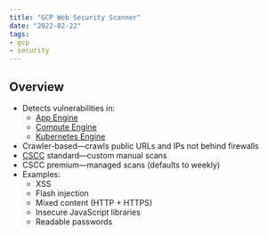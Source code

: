 ```yaml
---
title: "GCP Web Security Scanner"
date: "2022-02-22"
tags:
- gcp
- security
---
```


## Overview

- Detects vulnerabilities in:
	- [App Engine](notes/GCP%20App%20Engine.md)
	- [Compute Engine](notes/GCP%20Compute%20Engine.md)
	- [Kubernetes Engine](notes/GCP%20Kubernetes%20Engine%20(GKE).md)
- Crawler-based—crawls public URLs and IPs not behind firewalls
- [CSCC](notes/GCP%20Cloud%20Security%20Command%20Center.md) standard—custom manual scans
- CSCC premium—managed scans (defaults to weekly)
- Examples:
	- XSS
	- Flash injection
	- Mixed content (HTTP + HTTPS)
	- Insecure JavaScript libraries
	- Readable passwords
